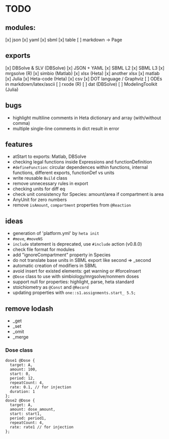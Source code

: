 # TODO

## modules:

[x] json
[x] yaml
[x] sbml
[x] table
[ ] markdown -> Page

## exports

[x] DBSolve & SLV (DBSolve)
[x] JSON + YAML
[x] SBML L2
[x] SBML L3
[x] mrgsolve (R)
[x] simbio (Matlab)
[x] xlsx (Heta)
[x] another xlsx
[x] matlab
[x] Julia
[x] Heta-code (Heta)
[x] csv
[x] DOT language / Graphviz
[ ] ODEs in markdown/latex/ascii
[ ] rxode (R)
[ ] dat (DBSolve)
[ ] ModelingToolkit (Julia)

## bugs

- highlight multiline comments in Heta dictionary and array (with/without comma)
- multiple single-line comments in dict result in error

## features

- atStart to exports: Matlab, DBSolve
- checking legal functions inside Expressions and functionDefinition
- `#defineFunction`: circular dependences within functions, internal functions, different exports, functionDef vs units
- write reusable `Build` class
- remove unnecessary rules in export
- checking units for diff eq
- check unit consistency for Species: amount/area if compartment is area
- AnyUnit for zero numbers
- remove `isAmount`, `compartment` properties from `@Reaction`

## ideas

- generation of 'platform.yml' by `heta init`
- `#move`, `#moveNS`
- `include` statement is deprecated, use `#include` action (v0.8.0)
- check file format for modules
- add "ignoreCompartment" property in Species
- do not translate base units in SBML export like second => _second
- automatic creation of modifiers in SBML
- avoid insert for existed elements: get warning or #forceInsert
- `@Dose` class to use with simbiology/mrgsolve/nonmem doses
- support null for properties: highlight, parse, heta standard
- stoichiometry as `@Const` and `@Record`
- updating properties with `one::s1.assignments.start_ 5.5;`

## remove lodash

- _get
- _set
- _omit
- _merge

### Dose class

```heta
dose1 @Dose {
  target: A,
  amount: 100,
  start: 0,
  period: 12,
  repeatCount: 4,
  rate: 0.1, // for injection
  duration: 1
};
dose2 @Dose {
  target: A,
  amount: dose_amount,
  start: start1,
  period: period1,
  repeatCount: 4,
  rate: rate1 // for injection
};
```
